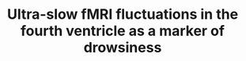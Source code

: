 ---
title: "Ultra-slow fMRI fluctuations in the fourth ventricle as a marker of drowsiness"
project_id: 
date: 
conference_id: ""
presenters:
   - javier_gonzalez-castillo
summary: ""
file: /assets/presentations/Ultraslow_fluctuations_v4_drowsiness.pdf
filename: Ultraslow_fluctuations_v4_drowsiness.pdf
layout: presentation
---